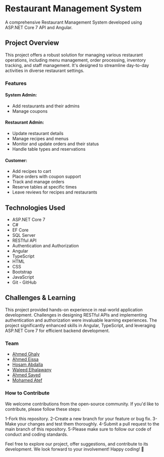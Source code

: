# Restaurant Management System

A comprehensive Restaurant Management System developed using ASP.NET Core 7 API and Angular.

## Project Overview

This project offers a robust solution for managing various restaurant operations, including menu management, order processing, inventory tracking, and staff management. It's designed to streamline day-to-day activities in diverse restaurant settings.

### Features

#### System Admin:
- Add restaurants and their admins
- Manage coupons

#### Restaurant Admin:
- Update restaurant details
- Manage recipes and menus
- Monitor and update orders and their status
- Handle table types and reservations

#### Customer:
- Add recipes to cart
- Place orders with coupon support
- Track and manage orders
- Reserve tables at specific times
- Leave reviews for recipes and restaurants

## Technologies Used

- ASP.NET Core 7
- C#
- EF Core
- SQL Server
- RESTful API
- Authentication and Authorization
- Angular
- TypeScript
- HTML
- CSS
- Bootstrap
- JavaScript
- Git - GitHub

## Challenges & Learning

This project provided hands-on experience in real-world application development. Challenges in designing RESTful APIs and implementing authentication and authorization were invaluable learning experiences. The project significantly enhanced skills in Angular, TypeScript, and leveraging ASP.NET Core 7 for efficient backend development.




### Team
- [Ahmed Ghaly](https://github.com/AhmedGhaly)
- [Ahmed Eissa](https://github.com/ahmedeisa22)
- [Hosam Abdalla](https://github.com/HosamAbdullah)
- [Waleed Elhalawany](https://github.com/Willoq)
- [Ahmed Sayed](https://github.com/Ahmedsayedom)
- [Mohamed Atef](https://github.com/Mohamed27Atef)


### How to Contribute
We welcome contributions from the open-source community. If you'd like to contribute, please follow these steps:

1-Fork this repository.
2-Create a new branch for your feature or bug fix.
3-Make your changes and test them thoroughly.
4-Submit a pull request to the main branch of this repository.
5-Please make sure to follow our code of conduct and coding standards.

Feel free to explore our project, offer suggestions, and contribute to its development. We look forward to your involvement! Happy coding! 🚀




